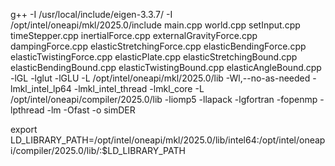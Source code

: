 g++ -I /usr/local/include/eigen-3.3.7/ -I /opt/intel/oneapi/mkl/2025.0/include main.cpp world.cpp setInput.cpp timeStepper.cpp inertialForce.cpp externalGravityForce.cpp dampingForce.cpp elasticStretchingForce.cpp elasticBendingForce.cpp elasticTwistingForce.cpp elasticPlate.cpp elasticStretchingBound.cpp elasticBendingBound.cpp elasticTwistingBound.cpp elasticAngleBound.cpp -lGL -lglut -lGLU -L /opt/intel/oneapi/mkl/2025.0/lib -Wl,--no-as-needed -lmkl_intel_lp64 -lmkl_intel_thread -lmkl_core -L /opt/intel/oneapi/compiler/2025.0/lib -liomp5 -llapack -lgfortran -fopenmp -lpthread -lm -Ofast -o simDER


export LD_LIBRARY_PATH=/opt/intel/oneapi/mkl/2025.0/lib/intel64:/opt/intel/oneapi/compiler/2025.0/lib/:$LD_LIBRARY_PATH
